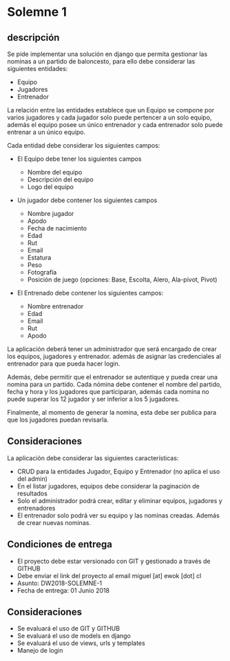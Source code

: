 # Solemne 1
## descripción 
Se pide implementar una solución en django que permita gestionar las nominas a un partido de baloncesto, para ello debe considerar las siguientes entidades:

- Equipo
- Jugadores
- Entrenador

La relación entre las entidades establece que un Equipo se compone por varios jugadores y cada jugador solo puede pertencer a un solo equipo, además el equipo posee un único entrenador y cada entrenador solo puede entrenar a un único equipo. 

Cada entidad debe considerar los siguientes campos:

* El Equipo debe tener los siguientes campos
    - Nombre del equipo
    - Descripción del equipo
    - Logo del equipo

* Un jugador  debe contener los siguientes campos
    - Nombre jugador
    - Apodo
    - Fecha de nacimiento
    - Edad
    - Rut
    - Email
    - Estatura
    - Peso
    - Fotografía
    - Posición de juego (opciones: Base, Escolta, Alero, Ala-pivot, Pivot)

* El Entrenado debe contener los siguientes campos:
    - Nombre entrenador
    - Edad
    - Email
    - Rut
    - Apodo

La aplicación deberá tener un administrador que será encargado de crear los equipos, jugadores y entrenador. además de asignar las credenciales al entrenador para que pueda hacer login.

Además, debe permitir que el entrenador se autentique y pueda crear una nomina para un partido. Cada nómina debe contener el nombre del partido, fecha y hora y los jugadores que participaran, además cada nomina no puede superar los 12 jugador y ser inferior a los 5 jugadores. 

Finalmente, al momento de generar la nomina, esta debe ser publica para que los jugadores puedan revisarla.

## Consideraciones
La aplicación debe considerar las siguientes características:
- CRUD para la entidades Jugador, Equipo y Entrenador (no aplica el uso del admin)
- En el listar jugadores, equipos debe considerar la paginación de resultados
- Solo el administrador podrá crear, editar y eliminar equipos, jugadores y entrenadores
- El entrenador solo podrá ver su equipo y las nominas creadas. Además de crear nuevas nominas.


## Condiciones de entrega
* El proyecto debe estar versionado con GIT y gestionado a través de GITHUB
* Debe enviar el link del proyecto al email miguel [at] ewok [dot] cl 
* Asunto: DW2018-SOLEMNE-1
* Fecha de entrega: 01 Junio 2018

## Consideraciones
* Se evaluará el uso de GIT y GITHUB
* Se evaluará el uso de models en django
* Se evaluará el uso de views, urls y templates
* Manejo de login
